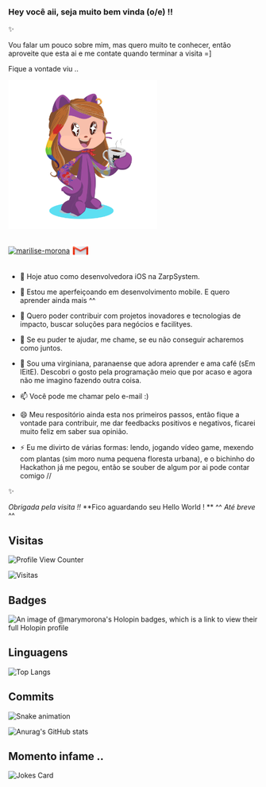 ### Hey você aii, seja muito bem vinda (o/e) !!




✨

Vou falar um pouco sobre mim, mas quero muito te conhecer, então aproveite que esta ai e me contate quando terminar a visita =]

Fique a vontade viu ..
<p float="left">
<a href="url"><img src="https://github.com/MariliseMorona/MariliseMorona/blob/main/.github/workflows/assets/myOctocat.png" align="center" height="300" width="300" ></a> 
<p float="left">
<br><a href="https://linkedin.com/in/marilise-morona" target="blank"><img align="center" src="https://raw.githubusercontent.com/rahuldkjain/github-profile-readme-generator/master/src/images/icons/Social/linked-in-alt.svg" alt="marilise-morona" height="30" width="40" /></a> <a href="mailto:marymorona@gmail.com" target="blank"><img align="center" src="https://github.com/MariliseMorona/MariliseMorona/blob/main/.github/workflows/assets/iconGmail.png" alt="marilise-morona" height="25" width="35" /></a>
<br>
<br>
</p>
</p>

- 🔭 Hoje atuo como desenvolvedora iOS na ZarpSystem.

- 🌱 Estou me aperfeiçoando em desenvolvimento mobile. E quero aprender ainda mais ^^
 
- 👯 Quero poder contribuir com projetos inovadores e tecnologias de impacto, buscar soluções para negócios e facilityes.
 
- 🤔 Se eu puder te ajudar, me chame, se eu não conseguir acharemos como juntos.

- 💬 Sou uma virginiana, paranaense que adora aprender e ama café (sEm lEitE). Descobri o gosto pela programação meio que por acaso e agora não me imagino fazendo outra coisa.

- 📫 Você pode me chamar pelo e-mail :)

- 😄 Meu respositório ainda esta nos primeiros passos, então fique a vontade para contribuir, me dar feedbacks positivos e negativos, ficarei muito feliz em saber sua opinião.
 
- ⚡ Eu me divirto de várias formas: lendo, jogando vídeo game, mexendo com plantas (sim moro numa pequena floresta urbana), e o bichinho do Hackathon já me pegou, então se souber de algum por ai pode contar comigo //

✨

_Obrigada pela visita !!_
**Fico aguardando seu Hello World ! **
 ^^ _Até breve_ ^^

## Visitas

![Profile View Counter](https://komarev.com/ghpvc/?username=MariliseMorona)

![Visitas](https://visitor-badge.glitch.me/badge?page_id=MariliseMorona)

## Badges

![An image of @marymorona's Holopin badges, which is a link to view their full Holopin profile](https://holopin.me/marymorona)

## Linguagens

![Top Langs](https://github-readme-stats.vercel.app/api/top-langs/?username=MariliseMorona&theme=tokyonight)           
          

## Commits

![Snake animation](https://github.com/MariliseMorona/MariliseMorona/blob/output/github-contribution-grid-snake.svg)

![Anurag's GitHub stats](https://github-readme-stats.vercel.app/api?username=MariliseMorona&show_icons=true&theme=cobalt)

 ## Momento infame ..

 ![Jokes Card](https://readme-jokes.vercel.app/api)

